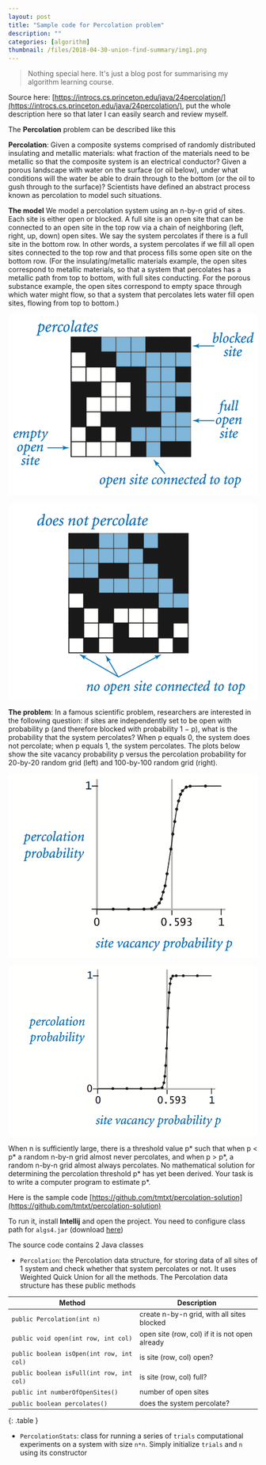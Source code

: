 ```yaml
---
layout: post
title: "Sample code for Percolation problem"
description: ""
categories: [algorithm]
thumbnail: /files/2018-04-30-union-find-summary/img1.png
---
```


> Nothing special here. It's just a blog post for summarising my algorithm learning course.

Source here:
[https://introcs.cs.princeton.edu/java/24percolation/](https://introcs.cs.princeton.edu/java/24percolation/),
put the whole description here so that later I can easily search and review myself.

The **Percolation** problem can be described like this

**Percolation**: Given a composite systems comprised of randomly distributed insulating and metallic
materials: what fraction of the materials need to be metallic so that the composite system is an
electrical conductor? Given a porous landscape with water on the surface (or oil below), under what
conditions will the water be able to drain through to the bottom (or the oil to gush through to the
surface)? Scientists have defined an abstract process known as percolation to model such situations.

**The model** We model a percolation system using an n-by-n grid of sites. Each site is either open or
blocked. A full site is an open site that can be connected to an open site in the top row via a
chain of neighboring (left, right, up, down) open sites. We say the system percolates if there is a
full site in the bottom row. In other words, a system percolates if we fill all open sites connected
to the top row and that process fills some open site on the bottom row. (For the insulating/metallic
materials example, the open sites correspond to metallic materials, so that a system that percolates
has a metallic path from top to bottom, with full sites conducting. For the porous substance
example, the open sites correspond to empty space through which water might flow, so that a system
that percolates lets water fill open sites, flowing from top to bottom.)

<!-- more -->

![Percolates Yes](/files/2018-05-08-sample-code-for-percolation-problem/percolates-yes.png)

![Percolates No](/files/2018-05-08-sample-code-for-percolation-problem/percolates-no.png)

**The problem**: In a famous scientific problem, researchers are interested in the following question:
if sites are independently set to be open with probability p (and therefore blocked with probability
1 − p), what is the probability that the system percolates? When p equals 0, the system does not
percolate; when p equals 1, the system percolates. The plots below show the site vacancy probability
p versus the percolation probability for 20-by-20 random grid (left) and 100-by-100 random grid
(right).

![Percolation Threshold 20](/files/2018-05-08-sample-code-for-percolation-problem/percolation-threshold20.png)

![Percolation Threshold 100](/files/2018-05-08-sample-code-for-percolation-problem/percolation-threshold100.png)

When n is sufficiently large, there is a threshold value p* such that when p < p* a random n-by-n
grid almost never percolates, and when p > p\*, a random n-by-n grid almost always percolates. No
mathematical solution for determining the percolation threshold p\* has yet been derived. Your task
is to write a computer program to estimate p\*.

Here is the sample code
[https://github.com/tmtxt/percolation-solution](https://github.com/tmtxt/percolation-solution)

To run it, install **Intellij** and open the project. You need to configure class path for
`algs4.jar` (download [here](https://algs4.cs.princeton.edu/code/algs4.jar))

The source code contains 2 Java classes

- `Percolation`: the Percolation data structure, for storing data of all sites of 1 system and check
  whether that system percolates or not. It uses Weighted Quick Union for all the methods.
  The Percolation data structure has these public methods

|Method|Description|
|----|----|
|`public Percolation(int n)`|create n-by-n grid, with all sites blocked|
|`public void open(int row, int col)`|open site (row, col) if it is not open already|
|`public boolean isOpen(int row, int col)`|is site (row, col) open?|
|`public boolean isFull(int row, int col)`|is site (row, col) full?|
|`public int numberOfOpenSites()`|number of open sites|
|`public boolean percolates()`|does the system percolate?|
{: .table }

- `PercolationStats`: class for running a series of `trials` computational experiments on a system
  with size `n*n`. Simply initialize `trials` and `n` using its constructor

